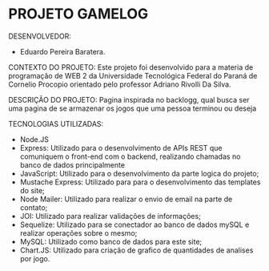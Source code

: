 # PROJETO GAMELOG

DESENVOLVEDOR:
- Eduardo Pereira Baratera.

CONTEXTO DO PROJETO:
Este projeto foi desenvolvido para a materia de programação de WEB 2 da Universidade Tecnológica Federal do Paraná de Cornelio Procopio orientado pelo professor Adriano Rivolli Da Silva.

DESCRIÇÃO DO PROJETO:
Pagina inspirada no backlogg, qual busca ser uma pagina de se armazenar os jogos que uma pessoa terminou ou deseja 

TECNOLOGIAS UTILIZADAS:
- Node.JS
- Express: Utilizado para o desenvolvimento de APIs REST que comuniquem o front-end com o backend, realizando chamadas no banco de dados principalmente
- JavaScript: Utilizado para o desenvolvimento da parte logica do projeto;
- Mustache Express: Utilizado para para o desenvolvimento das templates do site;
- Node Mailer: Utilizado para realizar o envio de email na parte de contato;
- JOI: Utilizado para realizar validações de informações;
- Sequelize: Utilizado para se conectador ao banco de dados mySQL e realizar operações sobre o mesmo;
- MySQL: Utilizado como banco de dados para este site;
- Chart.JS: Utilizado para criação de grafico de quantidades de analises por jogo.
